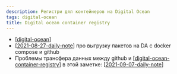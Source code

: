 ```yaml
---
description: Регистри дял контейнеров на Digital Ocean
tags: digital-ocean
title: Digital ocean container registry
---
```

- [[digital-ocean]]
- [[2021-08-27-daily-note]] про выгрузку пакетов на DA c docker compose и github
- Проблемы трансфера данных между github и [[digital-ocean-container-registry]] в этой заметке: [[2021-09-07-daily-note]]

[//begin]: # "Autogenerated link references for markdown compatibility"
[digital-ocean]: ..%2Flists%2Fdigital-ocean "Digital ocean"
[2021-08-27-daily-note]: ..%2Fposts%2F2021-08-27-daily-note "Как добавить контейнеры на Digital Ocean registry с помощью docker-compose"
[digital-ocean-container-registry]: digital-ocean-container-registry "Digital ocean container registry"
[2021-09-07-daily-note]: ..%2Fposts%2F2021-09-07-daily-note "Как устроен github packages, подводные камни интеграции с digital ocean и другими сервисами"
[//end]: # "Autogenerated link references"